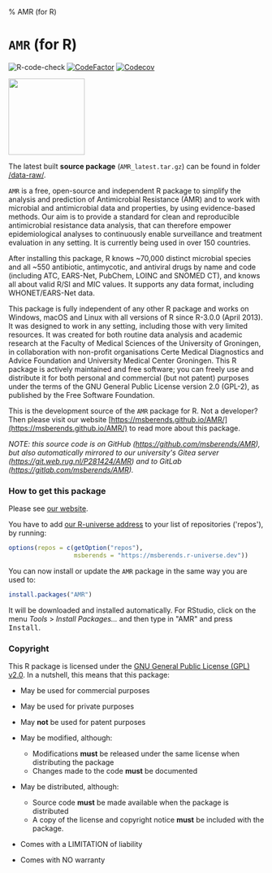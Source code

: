 % AMR (for R)

# `AMR` (for R)

![R-code-check](https://github.com/msberends/AMR/workflows/R-code-check/badge.svg?branch=master)
[![CodeFactor](https://www.codefactor.io/repository/github/msberends/amr/badge)](https://www.codefactor.io/repository/github/msberends/amr)
[![Codecov](https://codecov.io/gh/msberends/AMR/branch/master/graph/badge.svg)](https://codecov.io/gh/msberends/AMR?branch=master)

<img src="https://msberends.github.io/AMR/works_great_on.png" align="center" height="150px" />

The latest built **source package** (`AMR_latest.tar.gz`) can be found in folder [/data-raw/](https://github.com/msberends/AMR/tree/master/data-raw).

`AMR` is a free, open-source and independent R package to simplify the analysis and prediction of Antimicrobial Resistance (AMR) and to work with microbial and antimicrobial data and properties, by using evidence-based methods. Our aim is to provide a standard for clean and reproducible antimicrobial resistance data analysis, that can therefore empower epidemiological analyses to continuously enable surveillance and treatment evaluation in any setting. It is currently being used in over 150 countries.
 
After installing this package, R knows ~70,000 distinct microbial species and all ~550 antibiotic, antimycotic, and antiviral drugs by name and code (including ATC, EARS-Net, PubChem, LOINC and SNOMED CT), and knows all about valid R/SI and MIC values. It supports any data format, including WHONET/EARS-Net data.

This package is fully independent of any other R package and works on Windows, macOS and Linux with all versions of R since R-3.0.0 (April 2013). It was designed to work in any setting, including those with very limited resources. It was created for both routine data analysis and academic research at the Faculty of Medical Sciences of the University of Groningen, in collaboration with non-profit organisations Certe Medical Diagnostics and Advice Foundation and University Medical Center Groningen. This R package is actively maintained and free software; you can freely use and distribute it for both personal and commercial (but not patent) purposes under the terms of the GNU General Public License version 2.0 (GPL-2), as published by the Free Software Foundation.

This is the development source of the `AMR` package for R. Not a developer? Then please visit our website [https://msberends.github.io/AMR/](https://msberends.github.io/AMR/) to read more about this package.

*NOTE: this source code is on GitHub (https://github.com/msberends/AMR), but also automatically mirrored to our university's Gitea server (https://git.web.rug.nl/P281424/AMR) and to GitLab (https://gitlab.com/msberends/AMR).*

### How to get this package
Please see [our website](https://msberends.github.io/AMR/#get-this-package).

You have to add [our R-universe address](https://msberends.r-universe.dev) to your list of repositories ('repos'), by running:

```r
options(repos = c(getOption("repos"),
                  msberends = "https://msberends.r-universe.dev"))
```

You can now install or update the `AMR` package in the same way you are used to:

```r
install.packages("AMR")
```

It will be downloaded and installed automatically. For RStudio, click on the menu *Tools* > *Install Packages...* and then type in "AMR" and press <kbd>Install</kbd>.

### Copyright

This R package is licensed under the [GNU General Public License (GPL) v2.0](https://github.com/msberends/AMR/blob/master/LICENSE). In a nutshell, this means that this package:

- May be used for commercial purposes

- May be used for private purposes

- May **not** be used for patent purposes

- May be modified, although:

  - Modifications **must** be released under the same license when distributing the package
  - Changes made to the code **must** be documented

- May be distributed, although:

  - Source code **must** be made available when the package is distributed
  - A copy of the license and copyright notice **must** be included with the package.

- Comes with a LIMITATION of liability

- Comes with NO warranty
